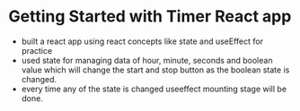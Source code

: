 # Getting Started with Timer React app

- built a react app using react concepts like state and useEffect for practice
- used state for managing data of hour, minute, seconds and boolean value which will change the start and stop button as the boolean state is changed.
- every time any of the state is changed useeffect mounting stage will be done.



